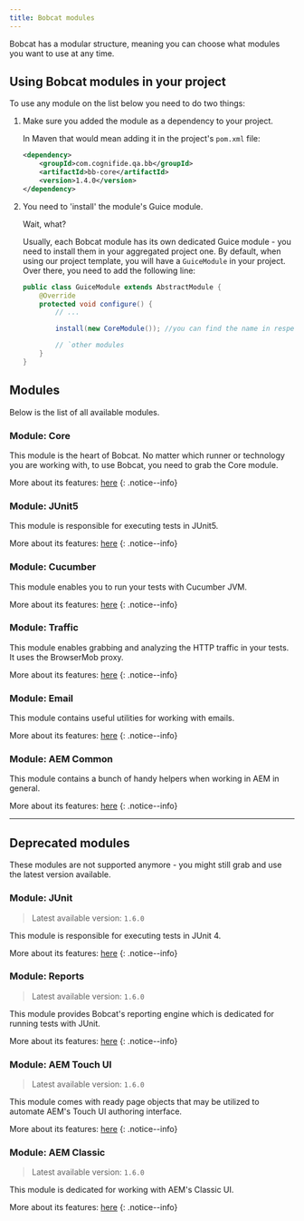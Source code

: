 ```yaml
---
title: Bobcat modules
---
```


Bobcat has a modular structure, meaning you can choose what modules you want to use at any time.

## Using Bobcat modules in your project

To use any module on the list below you need to do two things:

1. Make sure you added the module as a dependency to your project.
    
    In Maven that would mean adding it in the project's `pom.xml` file:
    ```xml
    <dependency>
        <groupId>com.cognifide.qa.bb</groupId>
        <artifactId>bb-core</artifactId>
        <version>1.4.0</version>
    </dependency>
    ```
2. You need to 'install' the module's Guice module.

    Wait, what?

    Usually, each Bobcat module has its own dedicated Guice module - you need to install them in your aggregated project one. By default, when using our project template, you will have a `GuiceModule` in your project. Over there, you need to add the following line:
    ```java
    public class GuiceModule extends AbstractModule {
        @Override
        protected void configure() {
            // ...

            install(new CoreModule()); //you can find the name in respective module's documentation

            // `other modules
        }
    }
    ```

## Modules

Below is the list of all available modules.

### Module: Core

This module is the heart of Bobcat. No matter which runner or technology you are working with, to use Bobcat, you need to grab the Core module.

More about its features: [here]({{site.baseurl}}/docs/modules/core/)
{: .notice--info}

### Module: JUnit5

This module is responsible for executing tests in JUnit5.

More about its features: [here]({{site.baseurl}}/docs/modules/junit5/)
{: .notice--info}

### Module: Cucumber

This module enables you to run your tests with Cucumber JVM.

More about its features: [here]({{site.baseurl}}/docs/modules/cucumber/)
{: .notice--info}

### Module: Traffic

This module enables grabbing and analyzing the HTTP traffic in your tests. It uses the BrowserMob proxy.

More about its features: [here]({{site.baseurl}}/docs/modules/traffic/)
{: .notice--info}

### Module: Email

This module contains useful utilities for working with emails.

More about its features: [here]({{site.baseurl}}/docs/modules/email/)
{: .notice--info}

### Module: AEM Common

This module contains a bunch of handy helpers when working in AEM in general.

More about its features: [here]({{site.baseurl}}/docs/modules/aem-common/)
{: .notice--info}

----

## Deprecated modules

These modules are not supported anymore - you might still grab and use the latest version available.

### Module: JUnit

>Latest available version: `1.6.0`

This module is responsible for executing tests in JUnit 4.

More about its features: [here]({{site.baseurl}}/docs/modules/junit/)
{: .notice--info}

### Module: Reports

>Latest available version: `1.6.0`

This module provides Bobcat's reporting engine which is dedicated for running tests with JUnit.

More about its features: [here]({{site.baseurl}}/docs/modules/reports/)
{: .notice--info}

### Module: AEM Touch UI

>Latest available version: `1.6.0`

This module comes with ready page objects that may be utilized to automate AEM's Touch UI authoring interface.

More about its features: [here]({{site.baseurl}}/docs/modules/aem-touch-ui/)
{: .notice--info}

### Module: AEM Classic

>Latest available version: `1.6.0`

This module is dedicated for working with AEM's Classic UI.

More about its features: [here]({{site.baseurl}}/docs/modules/aem-classic-ui/)
{: .notice--info}